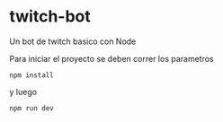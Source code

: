 # twitch-bot
Un bot de twitch basico con Node


 Para iniciar el proyecto se deben correr los parametros
 
 ```
 npm install
 
 ```
 y luego 
 
  ```
 npm run dev
 
 ```
